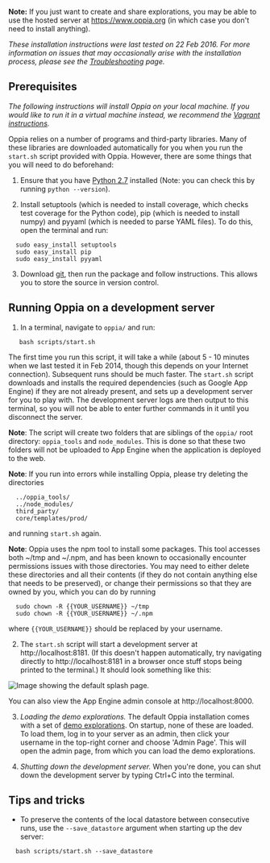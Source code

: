 **Note:** If you just want to create and share explorations, you may be able to use the hosted server at https://www.oppia.org (in which case you don't need to install anything).

*These installation instructions were last tested on 22 Feb 2016. For more information on issues that may occasionally arise with the installation process, please see the [Troubleshooting](https://github.com/oppia/oppia/wiki/Troubleshooting) page.*

## Prerequisites ##

*The following instructions will install Oppia on your local machine. If you would like to run it in a virtual machine instead, we recommend the [Vagrant instructions](https://github.com/oppia/oppia/wiki/Installing-Oppia%28Vagrant%29).*

Oppia relies on a number of programs and third-party libraries. Many of these libraries are downloaded automatically for you when you run the `start.sh` script provided with Oppia. However, there are some things that you will need to do beforehand:

1. Ensure that you have [Python 2.7](http://www.python.org/download/releases/2.7/) installed (Note: you can check this by running `python --version`).

2. Install setuptools (which is needed to install coverage, which checks test coverage for the Python code), pip (which is needed to install numpy) and pyyaml (which is needed to parse YAML files). To do this, open the terminal and run:

  ```
    sudo easy_install setuptools
    sudo easy_install pip
    sudo easy_install pyyaml
  ```

3. Download [git](http://git-scm.com/download/mac), then run the package and follow instructions. This allows you to store the source in version control.


## Running Oppia on a development server ##

1. In a terminal, navigate to `oppia/` and run:

  ```
     bash scripts/start.sh
  ```

  The first time you run this script, it will take a while (about 5 - 10 minutes when we last tested it in Feb 2014, though this depends on your Internet connection). Subsequent runs should be much faster. The `start.sh` script downloads and installs the required dependencies (such as Google App Engine) if they are not already present, and sets up a development server for you to play with. The development server logs are then output to this terminal, so you will not be able to enter further commands in it until you disconnect the server.

  **Note**: The script will create two folders that are siblings of the `oppia/` root directory: `oppia_tools` and `node_modules`. This is done so that these two folders will not be uploaded to App Engine when the application is deployed to the web.

  **Note**: If you run into errors while installing Oppia, please try deleting the directories

  ```
    ../oppia_tools/
    ../node_modules/
    third_party/
    core/templates/prod/
  ```

  and running `start.sh` again.

  **Note**: Oppia uses the npm tool to install some packages. This tool accesses both ~/tmp and ~/.npm, and has been known to occasionally encounter permissions issues with those directories. You may need to either delete these directories and all their contents (if they do not contain anything else that needs to be preserved), or change their permissions so that they are owned by you, which you can do by running

  ```
    sudo chown -R {{YOUR_USERNAME}} ~/tmp
    sudo chown -R {{YOUR_USERNAME}} ~/.npm
  ```

  where `{{YOUR_USERNAME}}` should be replaced by your username.

2. The `start.sh` script will start a development server at http://localhost:8181. (If this doesn't happen automatically, try navigating directly to http://localhost:8181 in a browser once stuff stops being printed to the terminal.) It should look something like this:

  ![Image showing the default splash page.](https://res.cloudinary.com/dozmja9ir/image/upload/v1538254601/home_page.png)

  You can also view the App Engine admin console at http://localhost:8000.

3. *Loading the demo explorations.* The default Oppia installation comes with a set of [demo explorations](https://github.com/oppia/oppia/tree/master/data/explorations). On startup, none of these are loaded. To load them, log in to your server as an admin, then click your username in the top-right corner and choose 'Admin Page'. This will open the admin page, from which you can load the demo explorations.

4. *Shutting down the development server.* When you're done, you can shut down the development server by typing Ctrl+C into the terminal.

## Tips and tricks

  * To preserve the contents of the local datastore between consecutive runs, use the `--save_datastore` argument when starting up the dev server:

  ```
    bash scripts/start.sh --save_datastore
  ```

